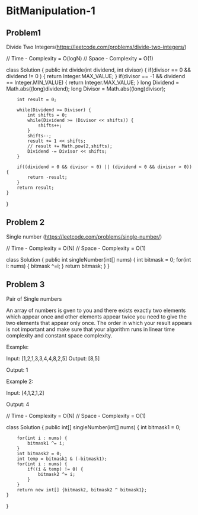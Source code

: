 # BitManipulation-1

## Problem1

Divide Two Integers(https://leetcode.com/problems/divide-two-integers/)

// Time - Complexity = O(logN)
// Space - Complexity = O(1)

class Solution {
public int divide(int dividend, int divisor) {
if(divisor == 0 && dividend != 0 ) {
return Integer.MAX_VALUE;
}
if(divisor == -1 && dividend == Integer.MIN_VALUE) {
return Integer.MAX_VALUE;
}
long Dividend = Math.abs((long)dividend);
long Divisor = Math.abs((long)divisor);

        int result = 0;

        while(Dividend >= Divisor) {
            int shifts = 0;
            while(Dividend >= (Divisor << shifts)) {
                shifts++;
            }
            shifts--;
            result += 1 << shifts;
            // result += Math.pow(2,shifts);
            Dividend -= Divisor << shifts;
        }

        if((dividend > 0 && divisor < 0) || (dividend < 0 && divisor > 0)) {
            return -result;
        }
        return result;
    }

}

## Problem 2

Single number (https://leetcode.com/problems/single-number/)

// Time - Complexity = O(N)
// Space - Complexity = O(1)

class Solution {
public int singleNumber(int[] nums) {
int bitmask = 0;
for(int i: nums) {
bitmask ^=i;
}
return bitmask;
}
}

## Problem 3

Pair of Single numbers

An array of numbers is gven to you and there exists exactly two elements which appear once and other elements appear twice you need to give the two elements that appear only once. The order in which your result appears is not important and make sure that your algorithm runs in linear time complexity and constant space complexity.

Example:

Input: [1,2,1,3,3,4,4,8,2,5]
Output: [8,5]

Output: 1

Example 2:

Input: [4,1,2,1,2]

Output: 4

// Time - Complexity = O(N)
// Space - Complexity = O(1)

class Solution {
public int[] singleNumber(int[] nums) {
int bitmask1 = 0;

        for(int i : nums) {
            bitmask1 ^= i;
        }
        int bitmask2 = 0;
        int temp = bitmask1 & (-bitmask1);
        for(int i : nums) {
            if((i & temp) != 0) {
                bitmask2 ^= i;
            }
        }
        return new int[] {bitmask2, bitmask2 ^ bitmask1};
    }

}
